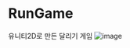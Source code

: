 # RunGame
유니티2D로 만든 달리기 게임
![image](https://user-images.githubusercontent.com/88234731/197501976-dc0c799e-9c90-474a-bc20-ce3323e36632.png)
